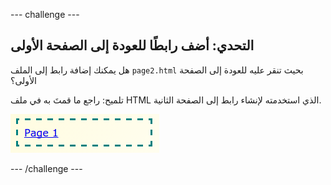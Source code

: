 --- challenge ---
## التحدي: أضف رابطًا للعودة إلى الصفحة الأولى

هل يمكنك إضافة رابط إلى الملف `page2.html` بحيث تنقر عليه للعودة إلى الصفحة الأولى؟

تلميح: راجع ما قمتَ به في ملف HTML الذي استخدمته لإنشاء رابط إلى الصفحة الثانية.

![screenshot](images/magazine-page1-link.png)


--- /challenge ---